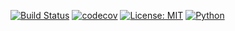 [![Build Status](https://travis-ci.com/rugleb/surname-detection.svg?branch=master)](https://travis-ci.com/rugleb/surname-detection)
[![codecov](https://codecov.io/gh/rugleb/surname-detection/branch/master/graph/badge.svg)](https://codecov.io/gh/rugleb/surname-detection)
[![License: MIT](https://img.shields.io/badge/License-MIT-yellow.svg)](https://github.com/rugleb/surname-detection/blob/master/LICENSE)
[![Python](https://img.shields.io/badge/Python-3.7%20%7C%203.8-green)](https://www.python.org/)
